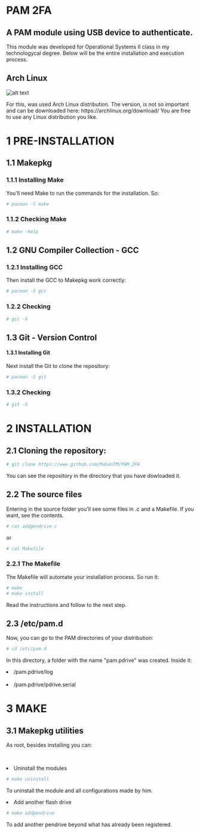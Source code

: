 <h1>PAM 2FA</h1> 
<h2>A PAM module using USB device to authenticate.</h2>
<p>This module was developed for Operational Systems II class in my technologycal degree. Below will be the entire installation and execution process.</p>
<h2>Arch Linux</h2>
<img src="https://archlinux.org/static/logos/archlinux-logo-dark-90dpi.ebdee92a15b3.png" alt="alt text"
 width="" height="">
 <p>For this, was used Arch Linux distribution. The version, is not so important and can be downloaded here: https://archlinux.org/download/ You are free to use any Linux distribution you like.</p>

<h1>1 PRE-INSTALLATION</h1>
<h2>1.1 Makepkg</h2>
<h3>1.1.1 Installing Make</h3>

You'll need Make to run the commands for the installation. So:
```bash
# pacman -S make
```
<h3>1.1.2 Checking Make</h3>

```bash
# make -help
```
<h2>1.2 GNU Compiler Collection - GCC</h2>
<h3>1.2.1 Installing GCC</h3>
Then install the GCC to Makepkg work correctly:

```bash
# pacman -S gcc
```
<h3>1.2.2 Checking</h3>

```bash
# gcc -h
```

<h2>1.3 Git - Version Control</h2>
<h4>1.3.1 Installing Git</h4>
Next install the Git to clone the repository:

```bash
# pacman -S git
```

<h3>1.3.2 Checking</h3>

```bash
# git -h
```

<h1>2 INSTALLATION</h1>
<h2>2.1 Cloning the repository:</h2>

```bash
# git clone https://www.github.com/MaSanTM/PAM_2FA
```

You can see the repository in the directory that you have dowloaded it.
<h2>2.2 The source files</h2>
Entering in the source folder you'll see some files in .c and a Makefile. If you want, see the contents.

```bash
# cat addpendrive.c
```

or

```bash
# cat Makefile
```

<h3>2.2.1 The Makefile</h3>
The Makefile will automate your installation process. So run it:

```bash
# make 
# make install 
```
Read the instructions and follow to the next step.

<h2>2.3 /etc/pam.d </h2>
Now, you can go to the PAM directories of your distribution:

```bash
# cd /etc/pam.d
```
In this directory, a folder with the name "pam.pdrive" was created. Inside it:
<br><li>/pam.pdrive/log</li>
<br><li>/pam.pdrive/pdrive.serial</li>

<h1>3 MAKE</h1>
<h2>3.1 Makepkg utilities</h2>
As root, besides installing you can:

<br><li>Uninstall the modules</li>

```bash
# make uninstall
```
To uninstall the module and all configurations made by him.
<br><li>Add another flash drive</li>

```bash
# make addpendrive
```
To add another pendrive beyond what has already been registered.